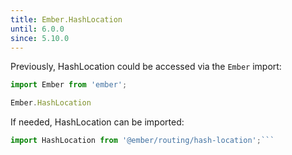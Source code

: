 ```yaml
---
title: Ember.HashLocation
until: 6.0.0
since: 5.10.0
---
```



Previously, HashLocation could be accessed via the `Ember` import:
```js
import Ember from 'ember';

Ember.HashLocation

```

 If needed, HashLocation can be imported:
```js
import HashLocation from '@ember/routing/hash-location';```
